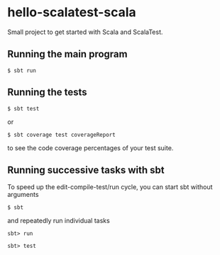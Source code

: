 # hello-scalatest-scala

Small project to get started with Scala and ScalaTest.

## Running the main program

```
$ sbt run
```

## Running the tests

```
$ sbt test
```

or

```
$ sbt coverage test coverageReport
```

to see the code coverage percentages of your test suite.

## Running successive tasks with sbt

To speed up the edit-compile-test/run cycle, you can start sbt without arguments

```
$ sbt
```

and repeatedly run individual tasks

```
sbt> run
```

```
sbt> test
```

